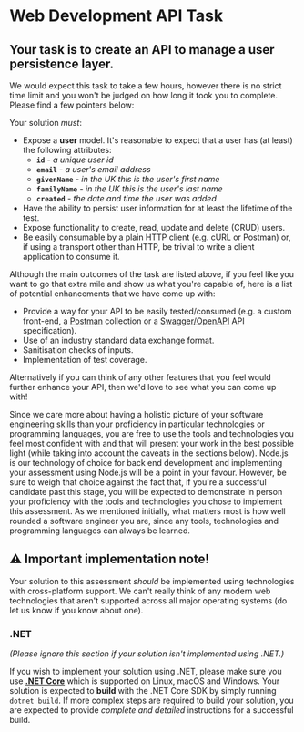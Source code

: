 # Web Development API Task

## Your task is to create an API to manage a user persistence layer.

We would expect this task to take a few hours, however there is no strict time limit and you won't be judged on how long it took you to complete. Please find a few pointers below:

Your solution _must_:

  - Expose a **user** model. It's reasonable to expect that a user has (at least) the following attributes:
    - **`id`** - _a unique user id_
    - **`email`** - _a user's email address_
    - **`givenName`** - _in the UK this is the user's first name_
    - **`familyName`** - _in the UK this is the user's last name_
    - **`created`** - _the date and time the user was added_
  - Have the ability to persist user information for at least the lifetime of the test.
  - Expose functionality to create, read, update and delete (CRUD) users.
  - Be easily consumable by a plain HTTP client (e.g. cURL or Postman) or, if using a transport other than HTTP, be trivial to write a client application to consume it.

Although the main outcomes of the task are listed above, if you feel like you want to go that extra mile and show us what you're capable of, here is a list of potential enhancements that we have come up with:

- Provide a way for your API to be easily tested/consumed (e.g. a custom front-end, a [Postman](https://www.getpostman.com/) collection or a [Swagger/OpenAPI](https://swagger.io/) API specification).
- Use of an industry standard data exchange format.
- Sanitisation checks of inputs.
- Implementation of test coverage.

Alternatively if you can think of any other features that you feel would further enhance your API, then we'd love to see what you can come up with!

Since we care more about having a holistic picture of your software engineering skills than your proficiency in particular technologies or programming languages, you are free to use the tools and technologies you feel most confident with and that will present your work in the best possible light (while taking into account the caveats in the sections below). Node.js is our technology of choice for back end development and implementing your assessment using Node.js will be a point in your favour. However, be sure to weigh that choice against the fact that, if you're a successful candidate past this stage, you will be expected to demonstrate in person your proficiency with the tools and technologies you chose to implement this assessment. As we mentioned initially, what matters most is how well rounded a software engineer you are, since any tools, technologies and programming languages can always be learned.

## ⚠ Important implementation note!

Your solution to this assessment _should_ be implemented using technologies with cross-platform support. We can't really think of any modern web technologies that aren't supported across all major operating systems (do let us know if you know about one).

### .NET

 _(Please ignore this section if your solution isn't implemented using .NET.)_

If you wish to implement your solution using .NET, please make sure you use **[.NET Core](https://www.microsoft.com/net)** which is supported on Linux, macOS and Windows. Your solution is expected to **build** with the .NET Core SDK by simply running `dotnet build`. If more complex steps are required to build your solution, you are expected to provide _complete and detailed_ instructions for a successful build.
